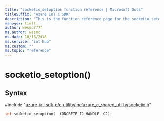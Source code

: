 ```yaml
---                             
title: "socketio_setoption function reference | Microsoft Docs" 
titleSuffix: "Azure IoT C SDK"            
description: "This is the function reference page for the socketio_setoption() function in the Azure IoT C SDK. This SDK is used with Azure IoT Hub and Azure IoT Hub Device Provisioning Service"            
manager: timlt                 
author: wesmc7777              
ms.author: wesmc               
ms.date: 10/16/2018                    
ms.service: "iot-hub"             
ms.custom: ""                
ms.topic: "reference"        
---                            
```


# socketio_setoption()

## Syntax

\#include "[azure-iot-sdk-c/c-utility/inc/azure_c_shared_utility/socketio.h](../socketio-h.md)"  
```C
int socketio_setoption(  CONCRETE_IO_HANDLE  C2);
```

